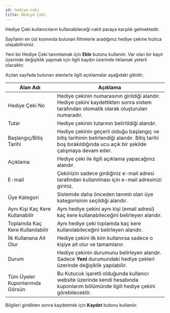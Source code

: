 ```yaml
---
id: hediye-ceki
title: Hediye Çeki
---
```


Hediye Çeki kullanıcıların kullanabileceği nakit paraya karşılık gelmektedir.

Sayfanin en üst kısmında bulunan filtrelerle aradığınız hediye çekine hızlıca ulaşabilirsiniz. 

Yeni bir Hediye Çeki tanımlamak için **Ekle** butonu kullanılır. Var olan bir kayıt üzerinde değişiklik yapmak için ilgili kaydın üzerinde tıklamak yeterli olacaktır. 

Açılan sayfada bulunan alanlarla ilgili açıklamalar aşağıdaki gibidir;

|Alan Adı|Açıklama|
|--|--|
|Hediye Çeki No|Hediye çekinin numarasının girildiği alandır. Hediye çekini kaydettikten sonra sistem tarafından otomatik olarak oluşturulan numaradır.|
|Tutar|Hediye çekinin tutarının belirtildiği alandır.|
|Başlangıç/Bitiş Tarihi|Hediye çekinin geçerli olduğu başlangıç ve bitiş tarihinin belirlendiği alandır. Bitiş tarihi boş bırakıldığında ucu açık bir şekilde çalışmaya devam eder.|
|Açıklama|Hediye çeki ile ilgili açıklama yapacağınız alandır.|
|E-mail |Çekinizin sadece girdiğiniz e-mail adresi tarafından kullanılması için e-mail adresinizi giriniz.|
|Üye Kategori |Sistemde daha önceden tanımlı olan üye kategorisinin seçildiği alandır.|
|Aynı Kişi Kaç Kere Kullanabilir|Aynı hediye çekini aynı kişi (email adresi) kaç kere kullanabileceğini belirleyen alandır.|
|Toplamda Kaç Kere Kullanılabilir|Aynı hediye çeki toplamda kaç kere kullanılabileceğini belirleyen alandır.|
|İlk Kullanana Ait Olur|Hediye çekini ilk kim kullanırsa sadece o kişiye ait olur ve tamamlanır.|
|Durum|Hediye çekinin durumunu belirleyen alandır. Sadece **Yeni** durumundaki hediye çekleri üzerinde değişiklik yapılabilir.|
|Tüm Üyeler Kuponlarımda Görsün|Bu Kutucuk işaretli olduğunda kullanıcı website üzerinde kendi hesabında kuponlarım bölümünde ilgili hediye çekini görebilecektir.|

Bilgileri girdikten sonra kaydetmek için **Kaydet** butonu kullanılır.
